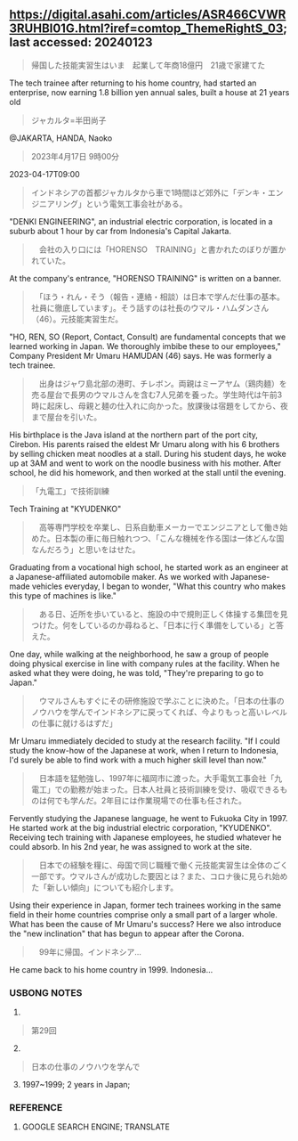 ## https://digital.asahi.com/articles/ASR466CVWR3RUHBI01G.html?iref=comtop_ThemeRightS_03; last accessed: 20240123

> 帰国した技能実習生はいま　起業して年商18億円　21歳で家建てた

The tech trainee after returning to his home country, had started an enterprise, now earning 1.8 billion yen annual sales, built a house at 21 years old

> ジャカルタ=半田尚子

@JAKARTA, HANDA, Naoko

> 2023年4月17日 9時00分

2023-04-17T09:00

> インドネシアの首都ジャカルタから車で1時間ほど郊外に「デンキ・エンジニアリング」という電気工事会社がある。

"DENKI ENGINEERING", an industrial electric corporation, is located in a suburb about 1 hour by car from Indonesia's Capital Jakarta.

>　会社の入り口には「HORENSO　TRAINING」と書かれたのぼりが置かれていた。

At the company's entrance, "HORENSO TRAINING" is written on a banner.

>　「ほう・れん・そう（報告・連絡・相談）は日本で学んだ仕事の基本。社員に徹底しています」。そう話すのは社長のウマル・ハムダンさん（46）。元技能実習生だ。

"HO, REN, SO (Report, Contact, Consult) are fundamental concepts that we learned working in Japan. We thoroughly imbibe these to our employees," Company President Mr Umaru HAMUDAN (46) says. He was formerly a tech trainee.

>　出身はジャワ島北部の港町、チレボン。両親はミーアヤム（鶏肉麺）を売る屋台で長男のウマルさんを含む7人兄弟を養った。学生時代は午前3時に起床し、母親と麺の仕入れに向かった。放課後は宿題をしてから、夜まで屋台を引いた。

His birthplace is the Java island at the northern part of the port city, Cirebon. His parents raised the eldest Mr Umaru along with his 6 brothers by selling chicken meat noodles at a stall. During his student days, he woke up at 3AM and went to work on the noodle business with his mother. After school, he did his homework, and then worked at the stall until the evening.

> 「九電工」で技術訓練

Tech Training at "KYUDENKO"

>　高等専門学校を卒業し、日系自動車メーカーでエンジニアとして働き始めた。日本製の車に毎日触れつつ、「こんな機械を作る国は一体どんな国なんだろう」と思いをはせた。

Graduating from a vocational high school, he started work as an engineer at a Japanese-affiliated automobile maker. As we worked with Japanese-made vehicles everyday, I began to wonder, "What this country who makes this type of machines is like."

>　ある日、近所を歩いていると、施設の中で規則正しく体操する集団を見つけた。何をしているのか尋ねると、「日本に行く準備をしている」と答えた。

One day, while walking at the neighborhood, he saw a group of people doing physical exercise in line with company rules at the facility. When he asked what they were doing, he was told, "They're preparing to go to Japan."

>　ウマルさんもすぐにその研修施設で学ぶことに決めた。「日本の仕事のノウハウを学んでインドネシアに戻ってくれば、今よりもっと高いレベルの仕事に就けるはずだ」

Mr Umaru immediately decided to study at the research facility. "If I could study the know-how of the Japanese at work, when I return to Indonesia, I'd surely be able to find work with a much higher skill level than now."

>　日本語を猛勉強し、1997年に福岡市に渡った。大手電気工事会社「九電工」での勤務が始まった。日本人社員と技術訓練を受け、吸収できるものは何でも学んだ。2年目には作業現場での仕事も任された。

Fervently studying the Japanese language, he went to Fukuoka City in 1997. He started work at the big industrial electric corporation, "KYUDENKO". Receiving tech training with Japanese employees, he studied whatever he could absorb. In his 2nd year, he was assigned to work at the site.

>　日本での経験を糧に、母国で同じ職種で働く元技能実習生は全体のごく一部です。ウマルさんが成功した要因とは？また、コロナ後に見られ始めた「新しい傾向」についても紹介します。

Using their experience in Japan, former tech trainees working in the same field in their home countries comprise only a small part of a larger whole. What has been the cause of Mr Umaru's success? Here we also introduce the "new inclination" that has begun to appear after the Corona.

>　99年に帰国。インドネシア…

He came back to his home country in 1999. Indonesia...

### USBONG NOTES

1) 

> 第29回

2) 

> 日本の仕事のノウハウを学んで

3) 1997~1999; 2 years in Japan;

### REFERENCE

1) GOOGLE SEARCH ENGINE; TRANSLATE